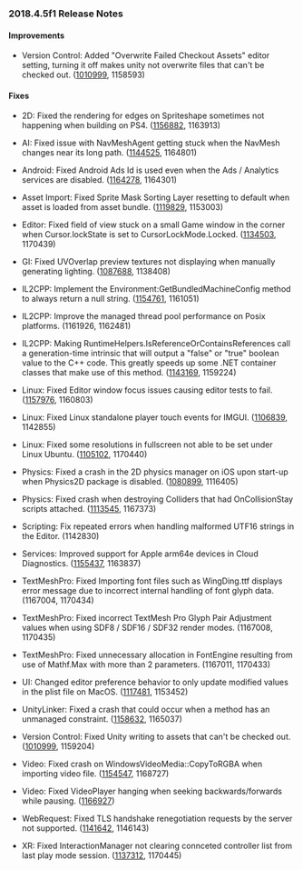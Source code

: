 ### 2018.4.5f1 Release Notes

#### Improvements

*   Version Control: Added "Overwrite Failed Checkout Assets" editor setting, turning it off makes unity not overwrite files that can't be checked out. ([1010999](https://issuetracker.unity3d.com/issues/perforce-unity-writes-to-exclusive-checkout-scriptable-objects), 1158593)

#### Fixes

*   2D: Fixed the rendering for edges on Spriteshape sometimes not happening when building on PS4. ([1156882](https://issuetracker.unity3d.com/issues/ps4-2d-spriteshape-the-rendering-for-edges-on-spriteshape-does-not-happen-sometimes-when-building-on-ps4), 1163913)
    
*   AI: Fixed issue with NavMeshAgent getting stuck when the NavMesh changes near its long path. ([1144525](https://issuetracker.unity3d.com/issues/navmeshagent-gets-stuck-at-holes-in-navmesh), 1164801)
    
*   Android: Fixed Android Ads Id is used even when the Ads / Analytics services are disabled. ([1164278](https://issuetracker.unity3d.com/issues/android-adsid-is-used-even-when-the-ads-slash-analytics-services-are-disabled), 1164301)
    
*   Asset Import: Fixed Sprite Mask Sorting Layer resetting to default when asset is loaded from asset bundle. ([1119829](https://issuetracker.unity3d.com/issues/asset-bundles-sprite-mask-sorting-layer-resets-to-default-when-asset-is-loaded-from-asset-bundle), 1153003)
    
*   Editor: Fixed field of view stuck on a small Game window in the corner when Cursor.lockState is set to CursorLockMode.Locked. ([1134503](https://issuetracker.unity3d.com/issues/field-of-view-is-stuck-on-a-small-game-window-in-the-corner-when-cursor-dot-lockstate-is-set-to-cursorlockmode-dot-locked), 1170439)
    
*   GI: Fixed UVOverlap preview textures not displaying when manually generating lighting. ([1087688](https://issuetracker.unity3d.com/issues/ui-baked-uv-overlap-mode-isnt-loaded-after-selecting-it-in-the-lightmap-preview-window), 1138408)
    
*   IL2CPP: Implement the Environment:GetBundledMachineConfig method to always return a null string. ([1154761](https://issuetracker.unity3d.com/issues/player-crashes-on-mono-runtime-resource-set-callback-when-built-on-il2cpp-for-networking), 1161051)
    
*   IL2CPP: Improve the managed thread pool performance on Posix platforms. (1161926, 1162481)
    
*   IL2CPP: Making RuntimeHelpers.IsReferenceOrContainsReferences call a generation-time intrinsic that will output a "false" or "true" boolean value to the C++ code. This greatly speeds up some .NET container classes that make use of this method. ([1143169](https://issuetracker.unity3d.com/issues/ios-standard-collections-make-an-unnecessary-call-to-a-slow-isreferenceorcontainsreferences), 1159224)
    
*   Linux: Fixed Editor window focus issues causing editor tests to fail. ([1157976](https://issuetracker.unity3d.com/issues/linux-game-object-start-and-update-methods-are-not-called-for-game-objects-created-from-editor-mode-tests), 1160803)
    
*   Linux: Fixed Linux standalone player touch events for IMGUI. ([1106839](https://issuetracker.unity3d.com/issues/linux-standalone-player-not-receiving-touch-events), 1142855)
    
*   Linux: Fixed some resolutions in fullscreen not able to be set under Linux Ubuntu. ([1105102](https://issuetracker.unity3d.com/issues/some-resolutions-in-fullscreen-cant-be-set-under-linux-ubuntu), 1170440)
    
*   Physics: Fixed a crash in the 2D physics manager on iOS upon start-up when Physics2D package is disabled. ([1080899](https://issuetracker.unity3d.com/issues/ios-crash-in-initialize-at-physicsmanager2d-before-the-splash-screen), 1116405)
    
*   Physics: Fixed crash when destroying Colliders that had OnCollisionStay scripts attached. ([1113545](https://issuetracker.unity3d.com/issues/crash-on-simulationcallbackreceiver-oncontact-when-objects-are-destructing), 1167373)
    
*   Scripting: Fix repeated errors when handling malformed UTF16 strings in the Editor. (1142830)
    
*   Services: Improved support for Apple arm64e devices in Cloud Diagnostics. ([1155437](https://issuetracker.unity3d.com/issues/usymtool-does-not-support-arm64e), 1163837)
    
*   TextMeshPro: Fixed Importing font files such as WingDing.ttf displays error message due to incorrect internal handling of font glyph data. (1167004, 1170434)
    
*   TextMeshPro: Fixed incorrect TextMesh Pro Glyph Pair Adjustment values when using SDF8 / SDF16 / SDF32 render modes. (1167008, 1170435)
    
*   TextMeshPro: Fixed unnecessary allocation in FontEngine resulting from use of Mathf.Max with more than 2 parameters. (1167011, 1170433)
    
*   UI: Changed editor preference behavior to only update modified values in the plist file on MacOS. ([1117481](https://issuetracker.unity3d.com/issues/osx-some-editorprefs-properties-are-deleted-when-running-and-closing-multiple-instances-of-unity-at-the-same-time), 1153452)
    
*   UnityLinker: Fixed a crash that could occur when a method has an unmanaged constraint. ([1158632](https://issuetracker.unity3d.com/issues/build-errors-when-trying-to-build-a-project-with-high-managed-stripping-level-and-a-script-containing-unmanaged-constraint), 1165037)
    
*   Version Control: Fixed Unity writing to assets that can't be checked out. ([1010999](https://issuetracker.unity3d.com/issues/perforce-unity-writes-to-exclusive-checkout-scriptable-objects), 1159204)
    
*   Video: Fixed crash on WindowsVideoMedia::CopyToRGBA when importing video file. ([1154547](https://issuetracker.unity3d.com/issues/windows-7-crash-on-windowsvideomedia-copytorgba-when-importing-video-file), 1168727)
    
*   Video: Fixed VideoPlayer hanging when seeking backwards/forwards while pausing. ([1166927](https://issuetracker.unity3d.com/issues/android-videoplayer-hangs-the-video-when-seeking-backwards-slash-forwards-while-pausing))
    
*   WebRequest: Fixed TLS handshake renegotiation requests by the server not supported. ([1141642](https://issuetracker.unity3d.com/issues/rest-request-to-ssl-server-failed-to-receive-data), 1146143)
    
*   XR: Fixed InteractionManager not clearing connceted controller list from last play mode session. ([1137312](https://issuetracker.unity3d.com/issues/interactionmanager-doesnt-clear-connceted-controller-list-from-last-play-mode-session), 1170445)